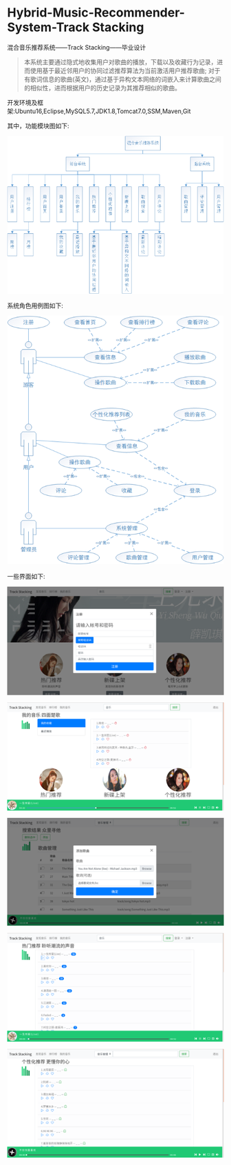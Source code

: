 # Hybrid-Music-Recommender-System-Track Stacking
混合音乐推荐系统——Track Stacking——毕业设计
>本系统主要通过隐式地收集用户对歌曲的播放，下载以及收藏行为记录，进而使用基于最近邻用户的协同过滤推荐算法为当前激活用户推荐歌曲; 对于有歌词信息的歌曲(英文)，通过基于异构文本网络的词嵌入来计算歌曲之间的相似性，进而根据用户的历史记录为其推荐相似的歌曲。

开发环境及框架:Ubuntu16,Eclipse,MySQL5.7,JDK1.8,Tomcat7.0,SSM,Maven,Git

其中，功能模块图如下:

![](https://raw.githubusercontent.com/wangruns/wangruns.github.io/master/images/project/Hybrid-Music-Recommender-System/functionModule.png)

系统角色用例图如下:

![](https://raw.githubusercontent.com/wangruns/wangruns.github.io/master/images/project/Hybrid-Music-Recommender-System/roleCase.png)

一些界面如下:

![](https://raw.githubusercontent.com/wangruns/wangruns.github.io/master/images/project/Hybrid-Music-Recommender-System/Selection_001.png)

![](https://raw.githubusercontent.com/wangruns/wangruns.github.io/master/images/project/Hybrid-Music-Recommender-System/Selection_002.png)

![](https://raw.githubusercontent.com/wangruns/wangruns.github.io/master/images/project/Hybrid-Music-Recommender-System/Selection_003.png)

![](https://raw.githubusercontent.com/wangruns/wangruns.github.io/master/images/project/Hybrid-Music-Recommender-System/Selection_004.png)

![](https://raw.githubusercontent.com/wangruns/wangruns.github.io/master/images/project/Hybrid-Music-Recommender-System/Selection_005.png)

